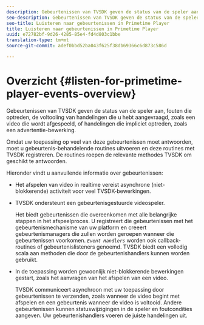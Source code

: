 ```yaml
---
description: Gebeurtenissen van TVSDK geven de status van de speler aan, fouten die optreden, de voltooiing van handelingen die u hebt aangevraagd, zoals een video die wordt afgespeeld, of handelingen die impliciet optreden, zoals een advertentie-bewerking.
seo-description: Gebeurtenissen van TVSDK geven de status van de speler aan, fouten die optreden, de voltooiing van handelingen die u hebt aangevraagd, zoals een video die wordt afgespeeld, of handelingen die impliciet optreden, zoals een advertentie-bewerking.
seo-title: Luisteren naar gebeurtenissen in Primetime Player
title: Luisteren naar gebeurtenissen in Primetime Player
uuid: e72782bf-9d26-4285-85e4-fd4d803c1bbe
translation-type: tm+mt
source-git-commit: adef0bbd52ba043f625f38db69366c6d873c586d

---
```



# Overzicht {#listen-for-primetime-player-events-overview}

Gebeurtenissen van TVSDK geven de status van de speler aan, fouten die optreden, de voltooiing van handelingen die u hebt aangevraagd, zoals een video die wordt afgespeeld, of handelingen die impliciet optreden, zoals een advertentie-bewerking.

Omdat uw toepassing op veel van deze gebeurtenissen moet antwoorden, moet u gebeurtenis-behandelende routines uitvoeren en deze routines met TVSDK registreren. De routines roepen de relevante methodes TVSDK om geschikt te antwoorden.

Hieronder vindt u aanvullende informatie over gebeurtenissen:

* Het afspelen van video in realtime vereist asynchrone (niet-blokkerende) activiteit voor veel TVSDK-bewerkingen.
* TVSDK ondersteunt een gebeurtenisgestuurde videospeler.

   Het biedt gebeurtenissen die overeenkomen met alle belangrijke stappen in het afspeelproces. U registreert die gebeurtenissen met het gebeurtenismechanisme van uw platform en creeert gebeurtenismanagers die zullen worden geroepen wanneer die gebeurtenissen voorkomen. *`Event Handlers`* worden ook callback-routines of gebeurtenislisteners genoemd. TVSDK biedt een volledig scala aan methoden die door de gebeurtenishandlers kunnen worden gebruikt.
* In de toepassing worden gewoonlijk niet-blokkerende bewerkingen gestart, zoals het aanvragen van het afspelen van een video.

   TVSDK communiceert asynchroon met uw toepassing door gebeurtenissen te verzenden, zoals wanneer de video begint met afspelen en een gebeurtenis wanneer de video is voltooid. Andere gebeurtenissen kunnen statuswijzigingen in de speler en foutcondities aangeven. Uw gebeurtenishandlers voeren de juiste handelingen uit.

